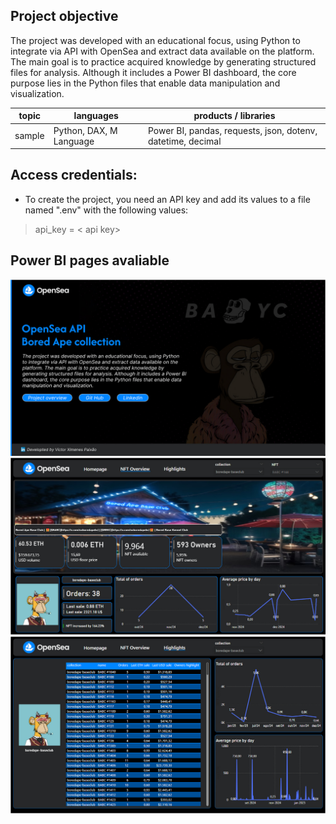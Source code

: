 ﻿<h2>Project objective</h2>
<p>
The project was developed with an educational focus, using Python 
to integrate via API with OpenSea and extract data available on the 
platform. The main goal is to practice acquired knowledge by 
generating structured files for analysis. Although it includes a Power BI 
dashboard, the core purpose lies in the Python files that enable data 
manipulation and visualization.
</p>


| topic  | languages       | products / libraries                                        |
| ------ | --------------- | ----------------------------------------------------------- |
| sample | Python, DAX, M Language | Power BI, pandas, requests, json, dotenv, datetime, decimal |

<h2>Access credentials:</h2>

* To create the project, you need an API key and add its values to a file named ".env" with the following values:
> api_key = < api key> 


<h2>Power BI pages avaliable</h2>

![page1](/Image_background/image%2018.jpg)
![page2](/Image_background/image%2019.jpg)
![page3](/Image_background/image%2020.jpg)

